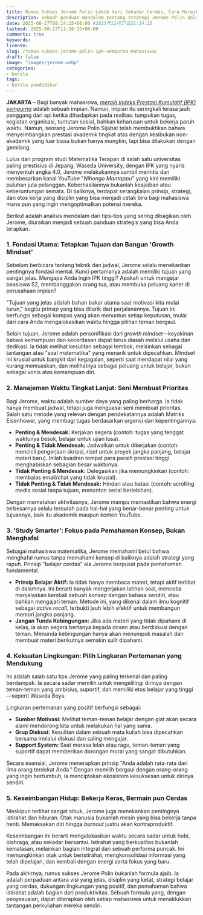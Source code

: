 ```yaml
---
title: Rumus Sukses Jerome Polin Lebih dari Sekadar Cerdas, Cara Meraih IPK Sempurna
description: Sebuah panduan mendalam tentang strategi Jerome Polin dalam menaklukkan dunia perkuliahan dengan IPK nyaris sempurna sambil membangun karier. Pelajari prinsip manajemen waktu, metode belajar, hingga kekuatan lingkungan pertemanan.
date: 2025-08-27T08:14:15+08:00 #2023年12月27日21:14:15
lastmod: 2025-08-27T11:28:15+08:00 
comments: true
keywords: 
license: 
slug: /rumus-sukses-jerome-polin-ipk-sempurna-mahasiswa/
draft: false 
image: "images/jerome.webp"
categories:
- berita
tags:
- berita pendidikan
---
```

**JAKARTA** – Bagi banyak mahasiswa, *[meraih Indeks Prestasi Kumulatif (IPK) sempurna](/rumus-sukses-jerome-polin-ipk-sempurna-mahasiswa/)* adalah sebuah impian. Namun, impian itu seringkali terasa jauh panggang dari api ketika dihadapkan pada realitas: tumpukan tugas, kegiatan organisasi, tuntutan sosial, bahkan keharusan untuk bekerja paruh waktu. Namun, seorang Jerome Polin Sijabat telah membuktikan bahwa menyeimbangkan prestasi akademik tingkat atas dengan kesibukan non-akademik yang luar biasa bukan hanya mungkin, tapi bisa dilakukan dengan gemilang.

Lulus dari program studi Matematika Terapan di salah satu universitas paling prestisius di Jepang, Waseda University, dengan IPK yang nyaris menyentuh angka 4.0, Jerome melakukannya sambil merintis dan membesarkan kanal YouTube "*Nihongo Mantappu*" yang kini memiliki puluhan juta pelanggan. Keberhasilannya bukanlah keajaiban atau keberuntungan semata. Di baliknya, terdapat serangkaian prinsip, strategi, dan etos kerja yang disiplin yang bisa menjadi cetak biru bagi mahasiswa mana pun yang ingin mengoptimalkan potensi mereka.

Berikut adalah analisis mendalam dari tips-tips yang sering dibagikan oleh Jerome, diuraikan menjadi sebuah panduan strategis yang bisa Anda terapkan.

### **1. Fondasi Utama: Tetapkan Tujuan dan Bangun 'Growth Mindset'**

Sebelum berbicara tentang teknik dan jadwal, Jerome selalu menekankan pentingnya fondasi mental. Kunci pertamanya adalah memiliki tujuan yang sangat jelas. Mengapa Anda ingin IPK tinggi? Apakah untuk mengejar beasiswa S2, membanggakan orang tua, atau membuka peluang karier di perusahaan impian?

"Tujuan yang jelas adalah bahan bakar utama saat motivasi kita mulai turun," begitu prinsip yang bisa ditarik dari perjalanannya. Tujuan ini berfungsi sebagai kompas yang akan menuntun setiap keputusan, mulai dari cara Anda mengalokasikan waktu hingga pilihan teman bergaul.

Selain tujuan, Jerome adalah personifikasi dari *growth mindset*—keyakinan bahwa kemampuan dan kecerdasan dapat terus diasah melalui usaha dan dedikasi. Ia tidak melihat kesulitan sebagai tembok, melainkan sebagai tantangan atau "soal matematika" yang menarik untuk dipecahkan. Mindset ini krusial untuk bangkit dari kegagalan, seperti saat mendapat nilai yang kurang memuaskan, dan melihatnya sebagai peluang untuk belajar, bukan sebagai vonis atas kemampuan diri.

### **2. Manajemen Waktu Tingkat Lanjut: Seni Membuat Prioritas**

Bagi Jerome, waktu adalah sumber daya yang paling berharga. Ia tidak hanya membuat jadwal, tetapi juga menguasai seni membuat prioritas. Salah satu metode yang relevan dengan pendekatannya adalah Matriks Eisenhower, yang membagi tugas berdasarkan urgensi dan kepentingannya:

* **Penting & Mendesak:** Kerjakan segera (contoh: tugas yang tenggat waktunya besok, belajar untuk ujian lusa).
* **Penting & Tidak Mendesak:** Jadwalkan untuk dikerjakan (contoh: mencicil pengerjaan skripsi, riset untuk proyek jangka panjang, belajar materi baru). Inilah kuadran tempat para peraih prestasi tinggi menghabiskan sebagian besar waktunya.
* **Tidak Penting & Mendesak:** Delegasikan jika memungkinkan (contoh: membalas email/chat yang tidak krusial).
* **Tidak Penting & Tidak Mendesak:** Hindari atau batasi (contoh: scrolling media sosial tanpa tujuan, menonton serial berlebihan).

Dengan memetakan aktivitasnya, Jerome mampu memastikan bahwa energi terbesarnya selalu tercurah pada hal-hal yang benar-benar penting untuk tujuannya, baik itu akademik maupun konten YouTube.

### **3. 'Study Smarter': Fokus pada Pemahaman Konsep, Bukan Menghafal**

Sebagai mahasiswa matematika, Jerome memahami betul bahwa menghafal rumus tanpa memahami konsep di baliknya adalah strategi yang rapuh. Prinsip "belajar cerdas" ala Jerome berpusat pada pemahaman fundamental.

* **Prinsip Belajar Aktif:** Ia tidak hanya membaca materi, tetapi aktif terlibat di dalamnya. Ini berarti banyak mengerjakan latihan soal, mencoba menjelaskan kembali sebuah konsep dengan bahasa sendiri, atau bahkan mengajari teman. Metode ini, yang dikenal dalam ilmu kognitif sebagai *active recall*, terbukti jauh lebih efektif untuk membangun memori jangka panjang.
* **Jangan Tunda Kebingungan:** Jika ada materi yang tidak dipahami di kelas, ia akan segera bertanya kepada dosen atau berdiskusi dengan teman. Menunda kebingungan hanya akan menumpuk masalah dan membuat materi berikutnya semakin sulit dipahami.

### **4. Kekuatan Lingkungan: Pilih Lingkaran Pertemanan yang Mendukung**

Ini adalah salah satu tips Jerome yang paling terkenal dan paling berdampak. Ia secara sadar memilih untuk mengelilingi dirinya dengan teman-teman yang ambisius, suportif, dan memiliki etos belajar yang tinggi—seperti Waseda Boys.

Lingkaran pertemanan yang positif berfungsi sebagai:
* **Sumber Motivasi:** Melihat teman-teman belajar dengan giat akan secara alami mendorong kita untuk melakukan hal yang sama.
* **Grup Diskusi:** Kesulitan dalam sebuah mata kuliah bisa dipecahkan bersama melalui diskusi dan saling mengajar.
* **Support System:** Saat merasa lelah atau ragu, teman-teman yang suportif dapat memberikan dorongan moral yang sangat dibutuhkan.

Secara esensial, Jerome menerapkan prinsip "Anda adalah rata-rata dari lima orang terdekat Anda." Dengan memilih bergaul dengan orang-orang yang ingin bertumbuh, ia menciptakan ekosistem kesuksesan untuk dirinya sendiri.

### **5. Keseimbangan Hidup: Bekerja Keras, Bermain pun Cerdas**

Meskipun terlihat sangat sibuk, Jerome juga menekankan pentingnya istirahat dan hiburan. Otak manusia bukanlah mesin yang bisa bekerja tanpa henti. Memaksakan diri hingga *burnout* justru akan kontraproduktif.

Keseimbangan ini berarti mengalokasikan waktu secara sadar untuk hobi, olahraga, atau sekadar bersantai. Istirahat yang berkualitas bukanlah kemalasan, melainkan bagian integral dari sebuah performa puncak. Ini memungkinkan otak untuk beristirahat, mengkonsolidasi informasi yang telah dipelajari, dan kembali dengan energi serta fokus yang baru.

Pada akhirnya, rumus sukses Jerome Polin bukanlah formula ajaib. Ia adalah perpaduan antara visi yang jelas, disiplin yang ketat, strategi belajar yang cerdas, dukungan lingkungan yang positif, dan pemahaman bahwa istirahat adalah bagian dari produktivitas. Sebuah formula yang, dengan penyesuaian, dapat diterapkan oleh setiap mahasiswa untuk menaklukkan tantangan perkuliahan mereka sendiri.